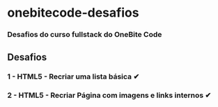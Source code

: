 # onebitecode-desafios
<h3>Desafios do curso fullstack do OneBite Code</h3>

<h2>Desafios</h2>
<h3>1 - HTML5 - Recriar uma lista básica ✔</h3>
<h3>2 - HTML5 - Recriar Página com imagens e links internos ✔</h3>


